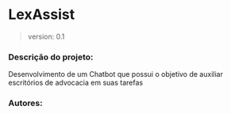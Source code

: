 # LexAssist

> version: 0.1

### Descrição do projeto:

Desenvolvimento de um Chatbot que possui o objetivo de auxiliar escritórios de advocacia em suas tarefas

### Autores:

